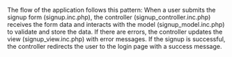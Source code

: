 The flow of the application follows this pattern: 
When a user submits the signup form (signup.inc.php), the controller (signup_controller.inc.php) receives the form data and interacts with the model (signup_model.inc.php) to validate and store the data. 
If there are errors, the controller updates the view (signup_view.inc.php) with error messages. 
If the signup is successful, the controller redirects the user to the login page with a success message.
